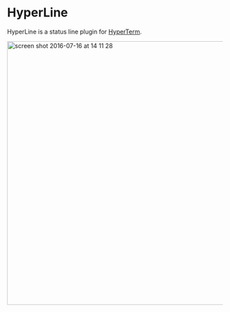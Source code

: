 HyperLine
=========

HyperLine is a status line plugin for [HyperTerm](https://hyperterm.org/).

<img width="615" alt="screen shot 2016-07-16 at 14 11 28" src="https://cloud.githubusercontent.com/assets/6755555/16897203/484bea80-4b5f-11e6-9fba-f61744c28a97.png">
